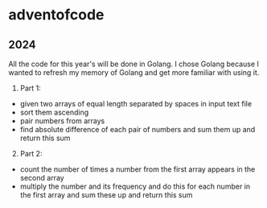 # adventofcode
 
## 2024
All the code for this year's will be done in Golang.
I chose Golang because I wanted to refresh my memory of Golang and get more familiar with using it.

1) Part 1:
- given two arrays of equal length separated by spaces in input text file
- sort them ascending
- pair numbers from arrays
- find absolute difference of each pair of numbers and sum them up and return this sum

2) Part 2:
- count the number of times a number from the first array appears in the second array
- multiply the number and its frequency and do this for each number in the first array and sum these up and return this sum

